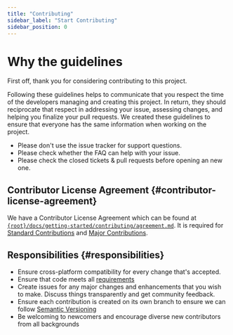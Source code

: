 ```yaml
---
title: "Contributing"
sidebar_label: "Start Contributing"
sidebar_position: 0
---
```


# Why the guidelines

First off, thank you for considering contributing to this project.

Following these guidelines helps to communicate that you respect the time of the developers managing and creating this project. In return, they should reciprocate that respect in addressing your issue, assessing changes, and helping you finalize your pull requests. We created these guidelines to ensure that everyone has the same information when working on the project.

- Please don't use the issue tracker for support questions.
- Please check whether the FAQ can help with your issue.
- Please check the closed tickets & pull requests before opening an new one.

## Contributor License Agreement {#contributor-license-agreement}

We have a Contributor License Agreement which can be found at [`{root}/docs/getting-started/contributing/agreement.md`](../CODE_OF_CONDUCT.md). It is required for [Standard Contributions](./types) and [Major Contributions](./types).

## Responsibilities {#responsibilities}

- Ensure cross-platform compatibility for every change that's accepted.
- Ensure that code meets all [requirements](types)
- Create issues for any major changes and enhancements that you wish to make. Discuss things transparently and get community feedback.
- Ensure each contribution is created on its own branch to ensure we can follow [Semantic Versioning](http://semver.org/)
- Be welcoming to newcomers and encourage diverse new contributors from all backgrounds

